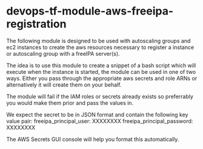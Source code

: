 # devops-tf-module-aws-freeipa-registration

The following module is designed to be used with autoscaling groups and ec2 instances to create the aws resources necessary
to register a instance or autoscaling group with a freeIPA server(s). 

The idea is to use this module to create a snippet of a bash script which will execute when the instance is started, 
the module can be used in one of two ways. Either you pass through the appropriate aws secrets and role ARNs or alternatively it will create them on your behalf.

The module will fail if the IAM roles or secrets already exists so preferrably you would make them prior and pass the values in.

We expect the secret to be in JSON format and contain the following key value pair:
freeipa_principal_user: XXXXXXXX
freeipa_principal_password: XXXXXXXX

The AWS Secrets GUI console will help you format this automatically.